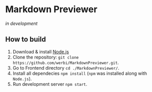 # Markdown Previewer

_in development_

## How to build

1. Download & install [Node.js](https://nodejs.org/en/download/ "Node.js")
1. Clone the repository: `git clone https://github.com/werbi/MarkdownPreviewer.git`.
1. Go to Frontend directory `cd ./MarkdownPreviewer/`.
1. Install all dependecies `npm install` (`npm` was installed along with `Node.js`).
1. Run development server `npm start`.